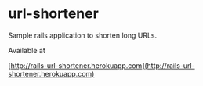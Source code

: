 # url-shortener

Sample rails application to shorten long URLs.

Available at

[http://rails-url-shortener.herokuapp.com](http://rails-url-shortener.herokuapp.com)
